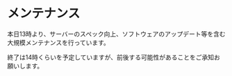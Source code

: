 # メンテナンス

本日13時より、サーバーのスペック向上、ソフトウェアのアップデート等を含む大規模メンテナンスを行っています。

終了は14時くらいを予定していますが、前後する可能性があることをご承知お願いします。

